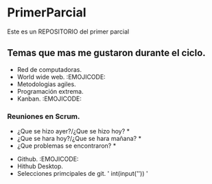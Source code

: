 # PrimerParcial
 Este es un REPOSITORIO del primer parcial

 ## Temas que mas me gustaron durante el ciclo.

 * Red de computadoras.
 * World wide web. :EMOJICODE:
 * Metodologias agiles.
 * Programación extrema.
 * Kanban. :EMOJICODE:
 ### Reuniones en Scrum.
 - ¿Que se hizo ayer?/¿Que se hizo hoy? *
  - ¿Que se hara hoy?/¿Que se hara mañana? *
   - ¿Que problemas se encontraron? *
 * Github. :EMOJICODE: 
 * Hithub Desktop.
 * Selecciones primcipales de git.
' int(input('')) '


